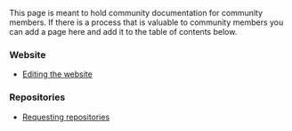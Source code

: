 This page is meant to hold community documentation for community members. If there is a process that is valuable to community members you can add a page here and add it to the table of contents below.

### Website
* [Editing the website](/website.md)


### Repositories
* [Requesting repositories](/repositories.md)

